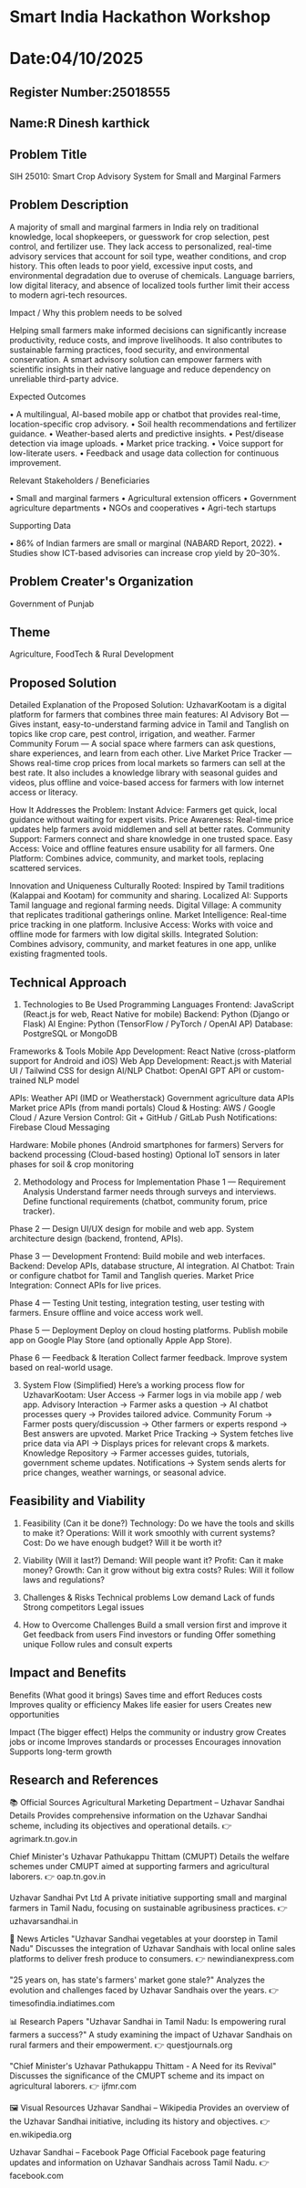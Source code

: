 # Smart India Hackathon Workshop
# Date:04/10/2025
## Register Number:25018555
## Name:R Dinesh karthick
## Problem Title
SIH 25010: Smart Crop Advisory System for Small and Marginal Farmers
## Problem Description
A majority of small and marginal farmers in India rely on traditional knowledge, local shopkeepers, or guesswork for crop selection, pest control, and fertilizer use. They lack access to personalized, real-time advisory services that account for soil type, weather conditions, and crop history. This often leads to poor yield, excessive input costs, and environmental degradation due to overuse of chemicals. Language barriers, low digital literacy, and absence of localized tools further limit their access to modern agri-tech resources.

Impact / Why this problem needs to be solved

Helping small farmers make informed decisions can significantly increase productivity, reduce costs, and improve livelihoods. It also contributes to sustainable farming practices, food security, and environmental conservation. A smart advisory solution can empower farmers with scientific insights in their native language and reduce dependency on unreliable third-party advice.

Expected Outcomes

• A multilingual, AI-based mobile app or chatbot that provides real-time, location-specific crop advisory.
• Soil health recommendations and fertilizer guidance.
• Weather-based alerts and predictive insights.
• Pest/disease detection via image uploads.
• Market price tracking.
• Voice support for low-literate users.
• Feedback and usage data collection for continuous improvement.

Relevant Stakeholders / Beneficiaries

• Small and marginal farmers
• Agricultural extension officers
• Government agriculture departments
• NGOs and cooperatives
• Agri-tech startups

Supporting Data

• 86% of Indian farmers are small or marginal (NABARD Report, 2022).
• Studies show ICT-based advisories can increase crop yield by 20–30%.

## Problem Creater's Organization
Government of Punjab

## Theme
Agriculture, FoodTech & Rural Development

## Proposed Solution
Detailed Explanation of the Proposed Solution:
UzhavarKootam is a digital platform for farmers that combines three main features:
AI Advisory Bot — Gives instant, easy-to-understand farming advice in Tamil and Tanglish on topics like crop care, pest control, irrigation, and weather.
Farmer Community Forum — A social space where farmers can ask questions, share experiences, and learn from each other.
Live Market Price Tracker — Shows real-time crop prices from local markets so farmers can sell at the best rate.
It also includes a knowledge library with seasonal guides and videos, plus offline and voice-based access for farmers with low internet access or literacy.

How It Addresses the Problem:
Instant Advice: Farmers get quick, local guidance without waiting for expert visits.
Price Awareness: Real-time price updates help farmers avoid middlemen and sell at better rates.
Community Support: Farmers connect and share knowledge in one trusted space.
Easy Access: Voice and offline features ensure usability for all farmers.
One Platform: Combines advice, community, and market tools, replacing scattered services.

Innovation and Uniqueness
Culturally Rooted: Inspired by Tamil traditions (Kalappai and Kootam) for community and sharing.
Localized AI: Supports Tamil language and regional farming needs.
Digital Village: A community that replicates traditional gatherings online.
Market Intelligence: Real-time price tracking in one platform.
Inclusive Access: Works with voice and offline mode for farmers with low digital skills.
Integrated Solution: Combines advisory, community, and market features in one app, unlike existing fragmented tools.

## Technical Approach
1. Technologies to Be Used
Programming Languages
Frontend: JavaScript (React.js for web, React Native for mobile)
Backend: Python (Django or Flask)
AI Engine: Python (TensorFlow / PyTorch / OpenAI AP)
Database: PostgreSQL or MongoDB

Frameworks & Tools
Mobile App Development: React Native (cross-platform support for Android and iOS)
Web App Development: React.js with Material UI / Tailwind CSS for design
AI/NLP Chatbot: OpenAI GPT API or custom-trained NLP model

APIs:
Weather API (IMD or Weatherstack)
Government agriculture data APIs
Market price APIs (from mandi portals)
Cloud & Hosting: AWS / Google Cloud / Azure
Version Control: Git + GitHub / GitLab
Push Notifications: Firebase Cloud Messaging

Hardware:
Mobile phones (Android smartphones for farmers)
Servers for backend processing (Cloud-based hosting)
Optional IoT sensors in later phases for soil & crop monitoring

2. Methodology and Process for Implementation
Phase 1 — Requirement Analysis
Understand farmer needs through surveys and interviews.
Define functional requirements (chatbot, community forum, price tracker).

Phase 2 — Design
UI/UX design for mobile and web app.
System architecture design (backend, frontend, APIs).

Phase 3 — Development
Frontend: Build mobile and web interfaces.
Backend: Develop APIs, database structure, AI integration.
AI Chatbot: Train or configure chatbot for Tamil and Tanglish queries.
Market Price Integration: Connect APIs for live prices.

Phase 4 — Testing
Unit testing, integration testing, user testing with farmers.
Ensure offline and voice access work well.

Phase 5 — Deployment
Deploy on cloud hosting platforms.
Publish mobile app on Google Play Store (and optionally Apple App Store).

Phase 6 — Feedback & Iteration
Collect farmer feedback.
Improve system based on real-world usage.

3. System Flow (Simplified)
Here’s a working process flow for UzhavarKootam:
User Access → Farmer logs in via mobile app / web app.
Advisory Interaction → Farmer asks a question → AI chatbot processes query → Provides tailored advice.
Community Forum → Farmer posts query/discussion → Other farmers or experts respond → Best answers are upvoted.
Market Price Tracking → System fetches live price data via API → Displays prices for relevant crops & markets.
Knowledge Repository → Farmer accesses guides, tutorials, government scheme updates.
Notifications → System sends alerts for price changes, weather warnings, or seasonal advice.

## Feasibility and Viability
1. Feasibility (Can it be done?)
Technology: Do we have the tools and skills to make it?
Operations: Will it work smoothly with current systems?
Cost: Do we have enough budget? Will it be worth it?

2. Viability (Will it last?)
Demand: Will people want it?
Profit: Can it make money?
Growth: Can it grow without big extra costs?
Rules: Will it follow laws and regulations?

3. Challenges & Risks
Technical problems
Low demand
Lack of funds
Strong competitors
Legal issues

4. How to Overcome Challenges
Build a small version first and improve it
Get feedback from users
Find investors or funding
Offer something unique
Follow rules and consult experts

## Impact and Benefits
Benefits (What good it brings)
Saves time and effort
Reduces costs
Improves quality or efficiency
Makes life easier for users
Creates new opportunities

Impact (The bigger effect)
Helps the community or industry grow
Creates jobs or income
Improves standards or processes
Encourages innovation
Supports long-term growth

## Research and References
📚 Official Sources
Agricultural Marketing Department – Uzhavar Sandhai Details
Provides comprehensive information on the Uzhavar Sandhai scheme, including its objectives and operational details.
👉 agrimark.tn.gov.in

Chief Minister's Uzhavar Pathukappu Thittam (CMUPT)
Details the welfare schemes under CMUPT aimed at supporting farmers and agricultural laborers.
👉 oap.tn.gov.in

Uzhavar Sandhai Pvt Ltd
A private initiative supporting small and marginal farmers in Tamil Nadu, focusing on sustainable agribusiness practices.
👉 uzhavarsandhai.in

📰 News Articles
"Uzhavar Sandhai vegetables at your doorstep in Tamil Nadu"
Discusses the integration of Uzhavar Sandhais with local online sales platforms to deliver fresh produce to consumers.
👉 newindianexpress.com

"25 years on, has state's farmers' market gone stale?"
Analyzes the evolution and challenges faced by Uzhavar Sandhais over the years.
👉 timesofindia.indiatimes.com

📊 Research Papers
"Uzhavar Sandhai in Tamil Nadu: Is empowering rural farmers a success?"
A study examining the impact of Uzhavar Sandhais on rural farmers and their empowerment.
👉 questjournals.org

"Chief Minister's Uzhavar Pathukappu Thittam - A Need for its Revival"
Discusses the significance of the CMUPT scheme and its impact on agricultural laborers.
👉 ijfmr.com

🖼️ Visual Resources
Uzhavar Sandhai – Wikipedia
Provides an overview of the Uzhavar Sandhai initiative, including its history and objectives.
👉 en.wikipedia.org

Uzhavar Sandhai – Facebook Page
Official Facebook page featuring updates and information on Uzhavar Sandhais across Tamil Nadu.
👉 facebook.com
